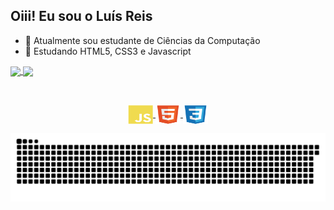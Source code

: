 ## Oiii! Eu sou o Luís Reis

- 🔭 Atualmente sou estudante de Ciências da Computação
- 🌱 Estudando HTML5, CSS3 e Javascript

<div>
  <a href="https://github.com/LuiscarlosReis">
  <img height="180em"   align="center" src="https://github-readme-stats.vercel.app/api?username=LuiscarlosReis&show_icons=true&theme=react&include_all_commits=true&count_private=true"/>
  <img height="180em"  align="center" src="https://github-readme-stats.vercel.app/api/top-langs/?username=LuiscarlosReis&layout=compact&langs_count=7&theme=react" />
</div>
  
  ##
  
  <div  align="center"> 
  <div style="display: inline_block"><br>
  <img align="center" alt="Rafa-Js" height="30" width="40" src="https://raw.githubusercontent.com/devicons/devicon/master/icons/javascript/javascript-plain.svg">
  <img align="center" alt="HTML" height="30" width="40" src="https://raw.githubusercontent.com/devicons/devicon/master/icons/html5/html5-original.svg">
  <img align="center" alt="CSS" height="30" width="40" src="https://raw.githubusercontent.com/devicons/devicon/master/icons/css3/css3-original.svg">
  </div>
    
![Snake animation](https://github.com/LuiscarlosReis/LuiscarlosReis/blob/output/github-contribution-grid-snake.svg) 
